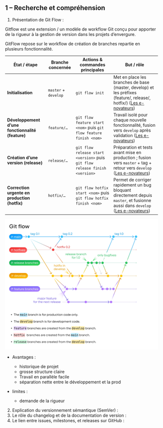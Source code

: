 ## 1 – Recherche et compréhension
1. Présentation de Git Flow :

Gitflow est une extension / un modèle de workflow Git conçu pour apporter de la rigueur à la gestion de version dans les projets d’envergure.

GitFlow repose sur le workflow de création de branches repartie en plusieurs fonctionnalité. 

| État / étape                                     | Branche concernée       | Actions & commandes principales                                             | But / rôle                                                                                                                                                                                                                                                                               |
| ------------------------------------------------ | ----------------------- | --------------------------------------------------------------------------- | ---------------------------------------------------------------------------------------------------------------------------------------------------------------------------------------------------------------------------------------------------------------------------------------- |
| **Initialisation**                               | `master` + `develop`    | `git flow init`                                                             | Met en place les branches de base (master, develop) et les préfixes (feature/, release/, hotfix/) ([Les e-novateurs](https://les-enovateurs.com/gitflow-workflow-git-incontournableprojets-de-qualite "Gitflow – Le workflow Git incontournable pour des projets de qualité"))           |
| **Développement d’une fonctionnalité (feature)** | `feature/…`             | `git flow feature start <nom>` puis `git flow feature finish <nom>`         | Travail isolé pour chaque nouvelle fonctionnalité, fusion vers `develop` après validation ([Les e-novateurs](https://les-enovateurs.com/gitflow-workflow-git-incontournableprojets-de-qualite "Gitflow – Le workflow Git incontournable pour des projets de qualité"))                   |
| **Création d’une version (release)**             | `release/…`             | `git flow release start <version>` puis `git flow release finish <version>` | Préparation et tests avant mise en production ; fusion vers `master` + tag + retour vers `develop` ([Les e-novateurs](https://les-enovateurs.com/gitflow-workflow-git-incontournableprojets-de-qualite "Gitflow – Le workflow Git incontournable pour des projets de qualité"))          |
| **Correction urgente en production (hotfix)**    | `hotfix/…`              | `git flow hotfix start <nom>` puis `git flow hotfix finish <nom>`           | Permet de corriger rapidement un bug bloquant directement depuis `master`, et fusionne aussi dans `develop` ([Les e-novateurs](https://les-enovateurs.com/gitflow-workflow-git-incontournableprojets-de-qualite "Gitflow – Le workflow Git incontournable pour des projets de qualité")) |


![alt text](image.png)

- Avantages :
	- historique de projet
	- grosse structure claire 
	- Travail en parallèle facile
	- séparation nette entre le développement et la prod

- limites :
	- demande de la rigueur 



2. Explication du versionnement sémantique (SemVer) :
3. Le rôle du changelog et de la documentation de version :
4. Le lien entre issues, milestones, et releases sur GitHub :